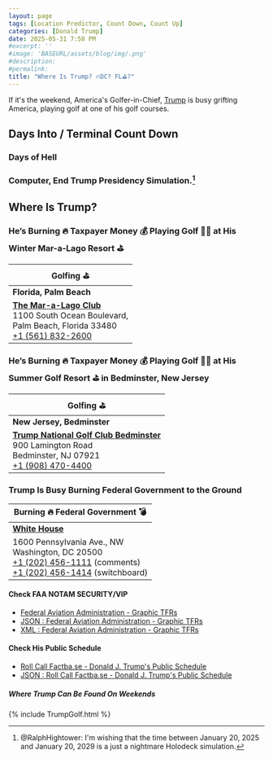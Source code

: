 ```yaml
---
layout: page
tags: [Location Predictor, Count Down, Count Up]
categories: [Donald Trump]
date: 2025-05-31 7:58 PM
#excerpt: ''
#image: 'BASEURL/assets/blog/img/.png'
#description:
#permalink:
title: "Where Is Trump? 🔥DC? FL⛳️?"
---
```



If it's the weekend, America's Golfer-in-Chief, [Trump](https://www.donaldjtrump.com/) is busy grifting America, playing golf at one of his golf courses. 

## Days Into / Terminal Count Down 

<div id="current-time"></div>

### Days of Hell

<div id="daysSince"></div>

### Computer, End Trump Presidency Simulation.[^2025]

<div id="daysRemaining"></div>

[^2025]: @RalphHightower: I'm wishing that the time between January 20, 2025 and January 20, 2029 is a just a nightmare Holodeck[^2029] simulation. 

[^2029]: [Begin Program: The Reality Of Building a Holodeck Today / Star Trek](https://www.startrek.com/news/begin-program-the-reality-of-building-a-holodeck-today)<br />Star Trek: The Next Generation<br />Published May 18, 2021<br />By Becca Caddy

## Where Is Trump?

<div id="golf">

<div id="golf-winter">

<h3> He’s Burning 🔥 Taxpayer Money 💰 Playing Golf 🏌️‍♂️ at His Winter Mar-a-Lago Resort ⛳️</h3>

<table>
    <thead>
        <tr>
            <th>Golfing ⛳️</th>
        </tr>
    </thead>
    <tbody>
        <tr>
            <td><strong>Florida, Palm Beach</strong></td>
        </tr>
        <tr>
            <td><strong><a href="https://www.maralagoclub.com/">The Mar-a-Lago Club</a></strong><br /> 1100 South Ocean Boulevard, <br /> Palm Beach, Florida 33480 <br /> <a href="tel:+15618322600">+1 (561) 832-2600</a>
            </td>
        </tr>
    </tbody>
</table>

</div>

<div id="golf-summer">

<h3> He’s Burning 🔥 Taxpayer Money 💰 Playing Golf 🏌️‍♂️ at His Summer Golf Resort ⛳️ in Bedminster,  New Jersey</h3>

<table>
    <thead>
        <tr>
            <th>Golfing ⛳️</th>
        </tr>
    </thead>
        <tbody>
            <tr>
                <td><strong>New Jersey, Bedminster</strong></td>
            </tr>
            <tr>
                <td><strong><a href="https://www.trumpnationalbedminster.com/">Trump National Golf Club Bedminster</a></strong><br />900 Lamington Road <br /> Bedminster, NJ 07921 <br /> <a href="tel:+19084704400">+1 (908) 470-4400</a>
                </td>
            </tr>
    </tbody>
    </table>

</div>

</div>

<div id="burn">

<h3>Trump Is Busy Burning Federal Government to the Ground</h3>

<table>
    <thead>
        <tr>
            <th>Burning 🔥 Federal Government 💣</th>
        </tr>
    </thead>
    <tbody>
        <tr>
            <td><strong><a href="https://www.whitehouse.gov/">White House</a></strong></td>
        </tr>
        <tr>
            <td>1600 Pennsylvania Ave., NW <br /> Washington, DC 20500 <br /> <a href="tel:+12024561111">+1 (202) 456-1111</a> (comments) <br /> <a href="tel:+12024561414">+1 (202) 456-1414</a> (switchboard)</td>
        </tr>
    </tbody>
</table>

</div>

#### Check FAA NOTAM SECURITY/VIP

- [Federal Aviation Administration - Graphic TFRs](https://tfr.faa.gov/tfr3/?page=list)
- [JSON : Federal Aviation Administration - Graphic TFRs](https://tfr.faa.gov/tfr3/export/json)
- [XML : Federal Aviation Administration - Graphic TFRs](https://tfr.faa.gov/tfr3/export/xml)

#### Check His Public Schedule 

- [Roll Call Factba.se - Donald J. Trump's Public Schedule](https://rollcall.com/factbase/trump/topic/calendar/)
- [JSON : Roll Call Factba.se - Donald J. Trump's Public Schedule](https://media-cdn.factba.se/rss/json/trump/calendar-full.json)

##### Where Trump Can Be Found On Weekends

{% include TrumpGolf.html %}

<script>

// Set your dates here (year, month (0-based), day, hour, minute)
const startDate = new Date(2025, 0, 19, 0, 0);     // Jan 20, 2025 12:00 PM
const endDate = new Date(2029, 0, 20, 12, 0, 0);      // Jan 20, 2029, 12:00 PM

function getDaysDiff(from, to) {
    // Calculate difference in milliseconds
    const msPerDay = 24 * 60 * 60 * 1000;
    return Math.floor((to - from) / msPerDay);
    }

function fmtPercent(real) {
    const pct = Math.round(real * 10000) / 100;
    percent = pct.toFixed(2);
    return percent;
    }

function showElement(name) { // 1
    const element = document.getElementById(name);
    if (element != null) { // 2
        document.getElementById(name).style.display = 'block';
        } // 2
    } // 1

function hideElement(name) {
    var element = document.getElementById(name);
        if (element != null) {
        element.style.display = 'none';
        }
    }

function setElementText(element, text) {
    document.getElementById(element).textContent =  text;
    }

function updateCounters() {
    showElement('burn');
    showElement('golf');
    const now = new Date();
    setElementText('current-time', now.toString());
    // Set time to noon for today
    now.setHours(12, 0, 0, 0);
    const daysSince = getDaysDiff(startDate, now);
    const daysRemaining = getDaysDiff(now, endDate);
    const daysTotal = getDaysDiff(startDate, endDate);
    const pctTermCompleted = daysSince / daysTotal;
    const pctTermRemaing = daysRemaining / daysTotal;

    setElementText('daysSince', "Days into term: " + (daysSince >= 0 ? daysSince + " days " + fmtPercent(pctTermCompleted) + "%" : "Event is in the future"));
    setElementText('daysRemaining', "Days remaining in term: " + (daysRemaining >= 0 ? daysRemaining + " days " + fmtPercent(pctTermRemaing) + "%" : "Event has passed"));
    }

function trumpGPS(date) { // 1
    now = new Date(date)
    weekDay = now.getDay(); // Sunday = 0

    const holiday = isHoliday(now);
    if (holiday)
        weekDay = 7;
    switch (weekDay) { // 2
        case 0:
        case 6:
        case 7: // out of bounds special: holiday
            showElement('golf');
            hideElement('burn');
            whichGolfHome(date);
            break;
        case 1:
        case 2:
        case 3:
        case 4:
            showElement('burn');
            hideElement('golf');
            break;
        case 5: // special case: check time
            if (now.getHours() > 15) { // 3
                showElement('golf');
                hideElement('burn');
                whichGolfHome(date);
               } // 3
            else { // 3
                showElement('burn');
                hideElement('golf');
                } // 3
            break;
        } // 2
    } // 1

    updateCounters();
    trumpGPS(new Date());

function whichGolfHome(date) {
    showElement("golf");
    hideElement("burn");
    if (isMarALagoOpen(date)) {
        showElement('golf-winter');
        hideElement('golf-summer');
        }
    else {
        showElement('golf-summer');
        hideElement('golf-winter');
        }
    }

function isHoliday(date) {
    retVal = floatingHoliday(date);
    if (! retVal)
        retVal = fixedHoliday(date);
    return (retVal);
    }

//floating holidays (shift to Friday or Monday if on weekend)
//1. New Year's Day (January 1)
//2. Juneteenth National Independence Day (June 19)
//3. Independence Day (July 4)
//4. Veterans Day (November 11)
//5. Christmas Day (December 25)
function floatingHoliday(param) { // 1
    const today = new Date(param);

    shift = 0;
    day = today.getDay();
    switch (day) { //2
        case 0: // Sunday
            shift = 1;
            break;
        case 6: // Saturday
            shift = -1;
            break;
        } //2

    var retVal = false;

    floatDay = new Date(today);
    floatDay.setDate(today.getDate() + shift);
    const month = floatDay.getMonth() + 1; // January = 0
    const weekDay = floatDay.getDay(); // Sunday = 0
    const dateMonth = floatDay.getDate();
    switch (month) { //2
        // January 1 (12/31, 1/2)
        case 1: // January
            retVal = ((dateMonth - shift) == 1 ? true : false);
            break;
        // June 19 (6/18, 6/20)
        case 6: // June
            retVal = ((dateMonth - shift) == 19 ? true : false);
            break;
        // July 4 (7/3, 7/5)
        case 7: // July
            retVal = ((dateMonth - shift) == 4 ? true : false);
            break;
        // November 11 (11/10, 11/12)
        case 11: // November
            retVal = ((dateMonth - shift) == 11 ? true : false);
            break;
        // December 25 (12/24, 12/26, 12/31: NYD)
        case 12: // December
            retVal = ((dateMonth - shift) == 25 ? true : false)
                || ((dateMonth == 31) && (shift == -1) ? true: false);
            break;
        } //2
    return (retVal);
    } //1

//Fixed (fixed day of week)
//1. Birthday of Martin Luther King, Jr. (Third Monday in January) [15-21]
//2. Washington's Birthday (Also known as Presidents Day; third Monday in February) [15-21]
//3. Memorial Day (Last Monday in May) [25-31]
//4. Labor Day (First Monday in September) [01-07]
//5. Columbus Day (Second Monday in October) [08-14]
//6. Thanksgiving Day (Fourth Thursday in November) [22-28]
function fixedHoliday(param) { //1
    retVal = false;
    now = new Date(param);
    const month = now.getMonth() + 1;
    const weekDay = now.getDay(); // Sunday = 0
    const dateMonth = now.getDate();

    if (month != 11) { //2
        switch (weekDay) { //3
            case 1: // Monday
                switch (month) { //4
                    // Birthday of Martin Luther King, Jr. (Third Monday in January) [15-21]
                    case 1: // January
                        // Washington's Birthday (Also known as Presidents Day; third Monday in February) [15-21]
                    case 2: // February
                        retVal = (isBetween(dateMonth, 15, 21));
                    break;
                // Memorial Day (Last Monday in May) [25-31]
                case 5: // May
                    retVal = (isBetween(dateMonth, 25, 31));
                    break;
                // Labor Day (First Monday in September) [01-07]
                case 9: // September
                    retVal = (isBetween(dateMonth, 1, 7));
                    break;
                case 10: // October (Second Monday in October) [08-14]
                // Columbus Day
                    retVal = (isBetween(dateMonth, 8, 14));
                    break;
                    } // 4
            } //3
        } //2
    else if ((month == 11) && (weekDay == 4)) { //2
        // Thanksgiving (Fourth Thursday in November) [22-28]
        retVal = (isBetween(dateMonth, 22, 28));
        } //2
    return (retVal);
    } //1

function isBetween(val, from, to) {
    return ((from <= val) && (val <= to) ? true : false);
    }

function isMarALagoOpen(today) {
    dateToday = new Date(today);
    dateMothersDay = new Date(mothersDay(today));
    dateHalloween = new Date(dateToday.getFullYear(), 9, 31);

    return (isBetween(dateToday, dateMothersDay, dateHalloween) ? false : true);
    }
    
function mothersDay(param) {
    date = new Date(param);
    year = date.getFullYear();
    mayDay = new Date(year, 4, 1);
    weekDay = mayDay.getDay();
//May begins : Second Sunday 
//1:14
//2:13
//3:12
//4:11
//5:10
//6:9
//0:8
    secondSunday = (15 - (weekDay > 0 ? weekDay : 7));
    dateMotherDay = new Date(year, 4, secondSunday);
    return(dateMotherDay);
    }

// <!--
// 01  02  03  04  05  06  07
// 08  09  10  11  12  13  14
// 15  16  17  18  19  20  21
// 22  23  24  25  26  27  28
// 29  30  31

//     01  02  03  04  05  06
// 07  08  09  10  11  12  13
// 14  15  16  17  18  19  20
// 21  22  23  24  25  26  27
// 28  29  30  31

//         01  02  03  04  05
// 06  07  08  09  10  11  12
// 13  14  15  16  17  18  19
// 20  21  22  23  24  25  26
// 27  28  29  30  31

//             01  02  03  04
// 05  06  07  08  09  10  11
// 12  13  14  15  16  17  18
// 19  20  21  22  23  24  25
// 26  27  28  29  30  31

//                 01  02  03
// 04  05  06  07  08  09  10
// 11  12  13  14  15  16  17
// 18  19  20  21  22  23  24
// 25  26  27  28  29  30  31

//                     01  02
// 03  04  05  06  07  08  09
// 10  11  12  13  14  15  16
// 17  18  19  20  21  22  23
// 24  25  26  27  28  29  30
// 31

//                         01
// 02  03  04  05  06  07  08
// 09  10  11  12  13  14  15
// 16  17  18  19  20  21  22
// 23  24  25  26  27  28  29
// 30  31
// -->
</script>